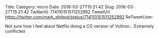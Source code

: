 Title: 
Category: micro
Date: 2016-03-27T15:21:42
Slug: 2016-03-27T15:21:42
TwitterId: 714110151511252992
TweetUrl: https://twitter.com/mark_philpot/status/714110151511252992
ReTweetUser: 

Not sure how I feel about Netflix doing a CG version of Voltron... Extremely conflicted